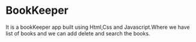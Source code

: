 # BookKeeper

It is a bookKeeper app built using Html,Css and Javascript.Where we have list of books and we can add delete and search the books.
